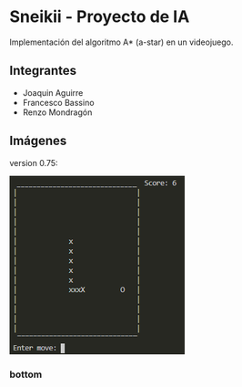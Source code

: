 # Sneikii - Proyecto de IA

Implementación del algoritmo A* (a-star) en un videojuego.

##  Integrantes
- Joaquin Aguirre
- Francesco Bassino
- Renzo Mondragón

## Imágenes
version 0.75:

![juego nivel consola](img/01.png)



### bottom